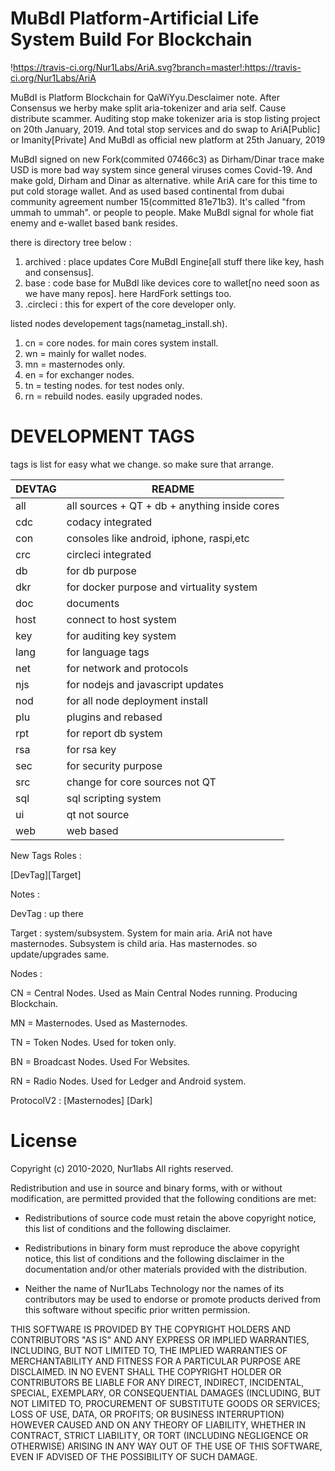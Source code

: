 MuBdI Platform-Artificial Life System Build For Blockchain
=====================================
!https://travis-ci.org/Nur1Labs/AriA.svg?branch=master!:https://travis-ci.org/Nur1Labs/AriA

MuBdI is Platform Blockchain for QaWiYyu.Desclaimer note. After Consensus we herby make split aria-tokenizer and aria self. Cause distribute scammer. Auditing stop
make tokenizer aria is stop listing project on 20th January, 2019. And total stop services and do swap to AriA[Public] or Imanity[Private] And MuBdI as official new platform at 25th January, 2019

MuBdI signed on new Fork(commited 07466c3) as Dirham/Dinar trace make USD is more bad way system since general viruses comes Covid-19. And make gold, Dirham and Dinar as alternative. 
while AriA care for this time to put cold storage wallet. And as used based continental from dubai community agreement number 15(committed 81e71b3).
It's called "from ummah to ummah". or people to people. Make MuBdI signal for whole fiat enemy and e-wallet based bank resides.

there is directory tree below : 

1. archived : place updates Core MuBdI Engine[all stuff there like key, hash and consensus].
3. base : code base for MuBdI like devices core to wallet[no need soon as we have many repos]. here HardFork settings too.
5. .circleci : this for expert of the core developer only.

listed nodes developement tags(nametag_install.sh).

1. cn = core nodes. for main cores system install.
2. wn = mainly for wallet nodes.
3. mn = masternodes only.
4. en = for exchanger nodes.
5. tn = testing nodes. for test nodes only.
6. rn = rebuild nodes. easily upgraded nodes.

# DEVELOPMENT TAGS ##

tags is list for easy what we change. so make sure that arrange.

| DEVTAG | README                                        |
| ------ | --------------------------------------------- |
| all    | all sources + QT + db + anything inside cores |
| cdc    | codacy integrated                             |
| con    | consoles like android, iphone, raspi,etc      |
| crc    | circleci integrated                           |
| db     | for db purpose                                |
| dkr    | for docker purpose and virtuality system      |
| doc    | documents                                     |
| host   | connect to host system                        |
| key    | for auditing key system			             |
| lang   | for language tags    			             |
| net    | for network and protocols		             |
| njs    | for nodejs and javascript updates             |
| nod    | for all node deployment install               |
| plu    | plugins and rebased                           |
| rpt    | for report db system  					     |
| rsa    | for rsa key                                   |
| sec    | for security purpose                          |
| src    | change for core sources not QT                |
| sql    | sql scripting system							 |
| ui     | qt not source                                 |
| web    | web based                                     |

New Tags Roles :

[DevTag][Target]

Notes :

DevTag : up there

Target : system/subsystem. System for main aria. AriA not have masternodes. Subsystem is child aria. Has masternodes. so update/upgrades same.

Nodes :

CN = Central Nodes. Used as Main Central Nodes running. Producing Blockchain.

MN = Masternodes. Used as Masternodes.

TN = Token Nodes. Used for token only.

BN = Broadcast Nodes. Used For Websites.

RN = Radio Nodes. Used for Ledger and Android system.

ProtocolV2 : [Masternodes] [Dark]

# License ##

Copyright (c) 2010-2020, Nur1labs
All rights reserved.

Redistribution and use in source and binary forms, with or without
modification, are permitted provided that the following conditions are met:

*   Redistributions of source code must retain the above copyright notice, this
    list of conditions and the following disclaimer.

*   Redistributions in binary form must reproduce the above copyright notice,
    this list of conditions and the following disclaimer in the documentation
    and/or other materials provided with the distribution.

*   Neither the name of Nur1Labs Technology nor the names of its
    contributors may be used to endorse or promote products derived from
    this software without specific prior written permission.

THIS SOFTWARE IS PROVIDED BY THE COPYRIGHT HOLDERS AND CONTRIBUTORS "AS IS"
AND ANY EXPRESS OR IMPLIED WARRANTIES, INCLUDING, BUT NOT LIMITED TO, THE
IMPLIED WARRANTIES OF MERCHANTABILITY AND FITNESS FOR A PARTICULAR PURPOSE ARE
DISCLAIMED. IN NO EVENT SHALL THE COPYRIGHT HOLDER OR CONTRIBUTORS BE LIABLE
FOR ANY DIRECT, INDIRECT, INCIDENTAL, SPECIAL, EXEMPLARY, OR CONSEQUENTIAL
DAMAGES (INCLUDING, BUT NOT LIMITED TO, PROCUREMENT OF SUBSTITUTE GOODS OR
SERVICES; LOSS OF USE, DATA, OR PROFITS; OR BUSINESS INTERRUPTION) HOWEVER
CAUSED AND ON ANY THEORY OF LIABILITY, WHETHER IN CONTRACT, STRICT LIABILITY,
OR TORT (INCLUDING NEGLIGENCE OR OTHERWISE) ARISING IN ANY WAY OUT OF THE USE
OF THIS SOFTWARE, EVEN IF ADVISED OF THE POSSIBILITY OF SUCH DAMAGE.
